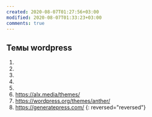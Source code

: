 ```yaml
---
created: 2020-08-07T01:27:56+03:00
modified: 2020-08-07T01:33:23+03:00
comments: true
---
```


## Темы wordpress

1. 
1. 
1. 
1. 
1. 
1. <https://alx.media/themes/>
1. <https://wordpress.org/themes/anther/>
1. <https://generatepress.com/>
{: reversed="reversed"}
